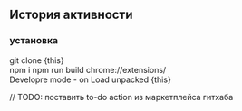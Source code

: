 ## История активности



### установка

git clone {this}  
npm i
npm run build
chrome://extensions/  
Developre mode - on
Load unpacked {this}

// TODO: поставить to-do action из маркетплейса гитхаба